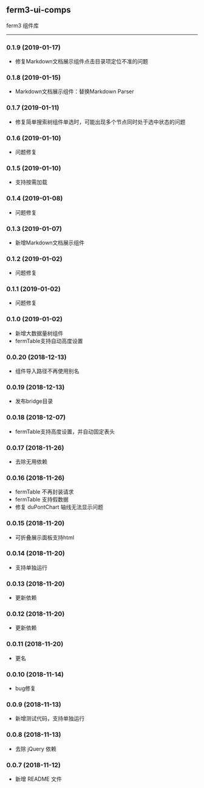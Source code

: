 ## ferm3-ui-comps
ferm3 组件库

---

### 0.1.9 (2019-01-17)  
- 修复Markdown文档展示组件点击目录项定位不准的问题

### 0.1.8 (2019-01-15)  
- Markdown文档展示组件：替换Markdown Parser

### 0.1.7 (2019-01-11)
- 修复简单搜索树组件单选时，可能出现多个节点同时处于选中状态的问题

### 0.1.6 (2019-01-10)
- 问题修复

### 0.1.5 (2019-01-10)
- 支持按需加载

### 0.1.4 (2019-01-08)
- 问题修复

### 0.1.3 (2019-01-07)
- 新增Markdown文档展示组件

### 0.1.2 (2019-01-02)
- 问题修复

### 0.1.1 (2019-01-02)
- 问题修复

### 0.1.0 (2019-01-02)
- 新增大数据量树组件
- fermTable支持自动高度设置

### 0.0.20 (2018-12-13)
- 组件导入路径不再使用别名

### 0.0.19 (2018-12-13)
- 发布bridge目录

### 0.0.18 (2018-12-07)
- fermTable支持高度设置，并自动固定表头

### 0.0.17 (2018-11-26)
- 去除无用依赖

### 0.0.16 (2018-11-26)
- fermTable 不再封装请求
- fermTable 支持假数据
- 修复 duPontChart 轴线无法显示问题

### 0.0.15 (2018-11-20)
- 可折叠展示面板支持html

### 0.0.14 (2018-11-20)
- 支持单独运行

### 0.0.13 (2018-11-20)
- 更新依赖

### 0.0.12 (2018-11-20)
- 更新依赖

### 0.0.11 (2018-11-20)
- 更名

### 0.0.10 (2018-11-14)
- bug修复

### 0.0.9 (2018-11-13)
- 新增测试代码，支持单独运行

### 0.0.8 (2018-11-13)
- 去除 jQuery 依赖

### 0.0.7 (2018-11-12)
- 新增 README 文件